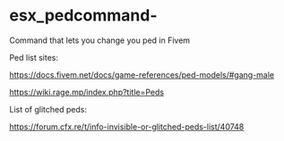 # esx_pedcommand-
Command that lets you change you ped in Fivem

Ped list sites:

https://docs.fivem.net/docs/game-references/ped-models/#gang-male

https://wiki.rage.mp/index.php?title=Peds

List of glitched peds:

https://forum.cfx.re/t/info-invisible-or-glitched-peds-list/40748
